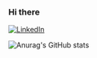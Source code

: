### Hi there

<a href="https://www.linkedin.com/in/pedro-henrique-folego/"><img alt="LinkedIn" src="https://img.shields.io/badge/LinkedIn-0077B5?style=for-the-badge&logo=linkedin&logoColor=white" /></a>

![Anurag's GitHub stats](https://github-readme-stats.vercel.app/api?username=PedroFolego&show_icons=true&theme=dracula)


<!--
**PedroFolego/PedroFolego** is a ✨ _special_ ✨ repository because its `README.md` (this file) appears on your GitHub profile.

Here are some ideas to get you started:

- 🔭 I’m currently working on ...
- 🌱 I’m currently learning ...
- 👯 I’m looking to collaborate on ...
- 🤔 I’m looking for help with ...
- 💬 Ask me about ...
- 📫 How to reach me: ...
- 😄 Pronouns: ...
- ⚡ Fun fact: ...
-->
